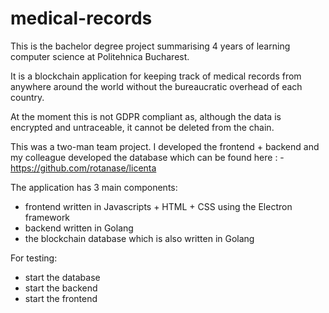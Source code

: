 # medical-records
This is the bachelor degree project summarising 4 years of learning computer science at Politehnica Bucharest.

It is a blockchain application for keeping track of medical records from anywhere around the world without the bureaucratic 
overhead of each country.

At the moment this is not GDPR compliant as, although the data is encrypted and untraceable, it cannot be deleted from the chain.

This was a two-man team project. I developed the frontend + backend and my colleague developed the database which can be found here :
-https://github.com/rotanase/licenta

The application has 3 main components:
  - frontend written in Javascripts  + HTML + CSS using the Electron framework
  - backend written in Golang
  - the blockchain database which is also written in Golang
 
For testing:
  - start the database
  - start the backend
  - start the frontend

